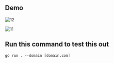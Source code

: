 ## Demo

![12](https://github.com/Adit0507/website-health-checker/assets/78037846/1fb897e9-fef4-4cb6-9cc4-3284e895425d)
<br />

![11](https://github.com/Adit0507/website-health-checker/assets/78037846/9ba1bf77-284e-4f64-aad7-b255cc3d8e2b)

## Run this command to test this out 
````````````````
go run . --domain [domain.com]
````````````````
